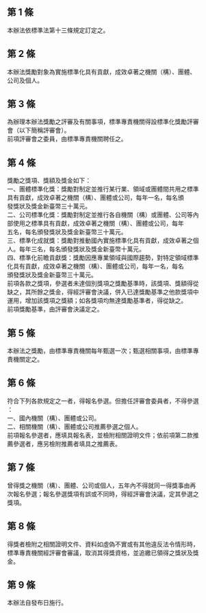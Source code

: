 第 1 條
-------
本辦法依標準法第十三條規定訂定之。

第 2 條
-------
本辦法獎勵對象為實施標準化具有貢獻，成效卓著之機關（構）、團體、  
公司及個人。

第 3 條
-------
為辦理本辦法獎勵之評審及有關事項，標準專責機關得設標準化獎勵評審  
會（以下簡稱評審會）。  
前項評審會之委員，由標準專責機關聘任之。

第 4 條
-------
獎勵之獎項、獎額及獎金如下：  
一、團體標準化獎：獎勵對制定並推行某行業、領域或團體間共用之標準  
    具有貢獻，成效卓著之機關（構）、團體或公司，每年一名，每名頒  
    發獎狀及獎金新臺幣三十萬元。  
二、公司標準化獎：獎勵對制定並推行各自機關（構）或團體、公司等內  
    部使用之標準具有貢獻，成效卓著之機關（構）、團體或公司，每年  
    五名，每名頒發獎狀及獎金新臺幣三十萬元。  
三、標準化成就獎：獎勵對推動國內實施標準化具有貢獻，成效卓著之個  
    人。每年三名，每名頒發獎狀及獎金新臺幣十萬元。  
四、標準化前瞻貢獻獎：獎勵因應專業領域與國際趨勢，對特定領域標準  
    化具有貢獻，成效卓著之機關（構）、團體或公司，每年一名，每名  
    頒發獎狀及獎金新臺幣三十萬元。  
前項各款之獎項，參選者未達個別獎項之獎勵基準時，該獎項、獎額得從  
缺之，其所餘之獎金，得經評審會決議，併入已達獎勵基準之他款獎項中  
運用，增加該獎項之獎額；如各獎項均無達獎勵基準者，得從缺之。  
前項獎勵基準，由評審會決議定之。

第 5 條
-------
本辦法之獎勵，由標準專責機關每年甄選一次；甄選相關事項，由標準專  
責機關定之。

第 6 條
-------
符合下列各款規定之一者，得報名參選。但擔任評審會委員者，不得參選  
：  
一、國內機關（構）、團體或公司。  
二、相關機關（構）、團體或公司推薦參選之個人。  
前項報名參選者，應填具報名表，並檢附相關證明文件；依前項第二款推  
薦參選者，應另檢附推薦者填具之推薦表。

第 7 條
-------
曾得獎之機關（構）、團體、公司或個人，五年內不得就同一得獎事由再  
次報名參選；報名參選獎項有誤或不同時，得經評審會決議，定其參選之  
獎項。

第 8 條
-------
得獎者檢附之相關證明文件、資料如虛偽不實或有其他違反法令情形時，  
標準專責機關經評審會審議，取消其得獎資格，並追繳已領得之獎狀及獎  
金。

第 9 條
-------
本辦法自發布日施行。

